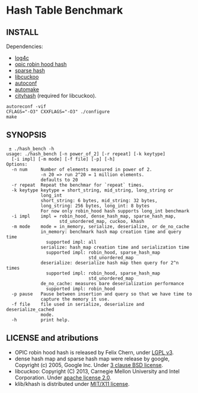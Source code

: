 Hash Table Benchmark
====================

INSTALL
-------

Dependencies:

* [log4c][log4c]
* [opic robin hood hash][opic]
* [sparse hash][sparse]
* [libcuckoo][cuckoo]
* [autoconf][autoconf]
* [automake][automake]
* [cityhash][cityhash] (required for libcuckoo).

[log4c]: http://log4c.sourceforge.net
[opic]: https://github.com/dryman/opic
[sparse]: https://github.com/sparsehash/sparsehash
[cuckoo]: https://github.com/efficient/libcuckoo
[autoconf]: https://www.gnu.org/software/autoconf/autoconf.html
[automake]: https://www.gnu.org/software/automake/
[cityhash]: https://github.com/google/cityhash

```
autoreconf -vif
CFLAGS="-O3" CXXFLAGS="-O3" ./configure
make
```

SYNOPSIS
--------

```
 ± ./hash_bench -h
usage: ./hash_bench [-n power_of_2] [-r repeat] [-k keytype]
  [-i impl] [-m mode] [-f file] [-p] [-h]
Options:
  -n num     Number of elements measured in power of 2.
             -n 20 => run 2^20 = 1 million elements.
             defaults to 20
  -r repeat  Repeat the benchmar for `repeat` times.
  -k keytype keytype = short_string, mid_string, long_string or
             long_int
             short_string: 6 bytes, mid_string: 32 bytes,
             long_string: 256 bytes, long_int: 8 bytes
             For now only robin_hood hash supports long_int benchmark
  -i impl    impl = robin_hood, dense_hash_map, sparse_hash_map,
                    std_unordered_map, cuckoo, khash
  -m mode    mode = in_memory, serialize, deserialize, or de_no_cache
             in_memory: benchmark hash map creation time and query time
               supported impl: all
             serialize: hash_map creation time and serialization time
               supported impl: robin_hood, sparse_hash_map
                               std_unordered_map
             deserialize: deserialize hash map then query for 2^n times
               supported impl: robin_hood, sparse_hash_map
                               std_unordered_map
             de_no_cache: measures bare deserialization performance
               supported impl: robin_hood
  -p pause   Pause between insertion and query so that we have time to
             capture the memory it use.
  -f file    file used in serialize, deserialize and deserialize_cached
             mode.
  -h         print help.
```

LICENSE and atributions
-----------------------

* OPIC robin hood hash is released by Felix Chern, under [LGPL v3][rhh_license].
* dense hash map and sparse hash map were release by google, Copyright (c) 2005,
  Google Inc. Under [3 clause BSD license][sparse_license].
* libcuckoo: Copyright (C) 2013, Carnegie Mellon University and Intel
  Corporation. Under [apache license 2.0][cuckoo_license].
* klib/khash is distributed under [MIT/X11 license][klib_license].

[rhh_license]: https://github.com/dryman/opic/blob/master/COPYING.LESSER
[sparse_license]: https://github.com/sparsehash/sparsehash/blob/master/COPYING
[cuckoo_license]: https://github.com/efficient/libcuckoo/blob/master/LICENSE
[klib_license]: https://github.com/attractivechaos/klib
